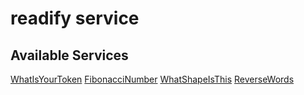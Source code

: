 # readify service

## Available Services

[WhatIsYourToken](http://mrangereadify001.azurewebsites.net/WhatIsYourToken)
[FibonacciNumber](http://mrangereadify001.azurewebsites.net/FibonacciNumber/4)
[WhatShapeIsThis](http://mrangereadify001.azurewebsites.net/WhatShapeIsThis/3/3/4)
[ReverseWords](http://mrangereadify001.azurewebsites.net/ReverseWords/Hello%20There!)

